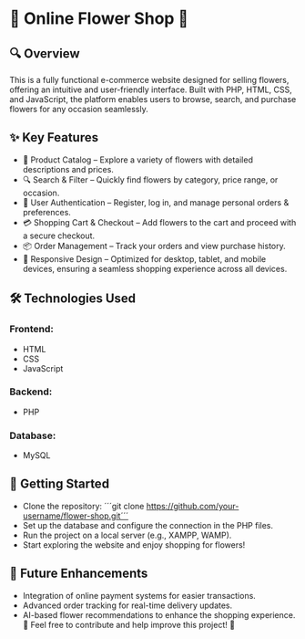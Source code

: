 # 🌸 Online Flower Shop 💐
## 🔍 Overview
This is a fully functional e-commerce website designed for selling flowers, offering an intuitive and user-friendly interface. Built with PHP, HTML, CSS, and JavaScript, the platform enables users to browse, search, and purchase flowers for any occasion seamlessly.

## ✨ Key Features
- 🛒 Product Catalog – Explore a variety of flowers with detailed descriptions and prices.
- 🔍 Search & Filter – Quickly find flowers by category, price range, or occasion.
- 👤 User Authentication – Register, log in, and manage personal orders & preferences.
- 💳 Shopping Cart & Checkout – Add flowers to the cart and proceed with a secure checkout.
- 📦 Order Management – Track your orders and view purchase history.
- 🎨 Responsive Design – Optimized for desktop, tablet, and mobile devices, ensuring a seamless shopping experience across all devices.
## 🛠️ Technologies Used
### Frontend:

- HTML
- CSS
- JavaScript
  
### Backend:

- PHP

### Database:

- MySQL

## 🚀 Getting Started
-  Clone the repository:
´´´git clone https://github.com/your-username/flower-shop.git´´´
- Set up the database and configure the connection in the PHP files.
- Run the project on a local server (e.g., XAMPP, WAMP).
- Start exploring the website and enjoy shopping for flowers!

## 📌 Future Enhancements
- Integration of online payment systems for easier transactions.
- Advanced order tracking for real-time delivery updates.
- AI-based flower recommendations to enhance the shopping experience.
💚 Feel free to contribute and help improve this project! 🌷
